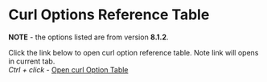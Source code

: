 # Curl Options Reference Table

**NOTE** - the options listed are from version **8.1.2**.

Click the link below to open curl option reference table. Note link will opens in current tab. <br>
_Ctrl + click_ - [Open curl Option Table](https://jhauga.github.io/htmlpreview.github.com/?https://github.com/isocialPractice/ref-curlOptions/blob/main/index.html)

